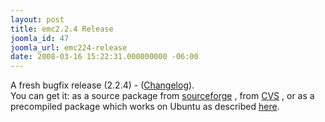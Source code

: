 ```yaml
---
layout: post
title: emc2.2.4 Release
joomla_id: 47
joomla_url: emc224-release
date: 2008-03-16 15:22:31.000000000 -06:00
---
```

A fresh bugfix release (2.2.4) - (<a href="https://sourceforge.net/project/shownotes.php?release_id=584797&amp;group_id=6744" target="_blank">Changelog</a>). <br />You can get it: as a source package from <a href="http://prdownloads.sourceforge.net/emc/emc2.2.4.tar.gz?download" target="_blank">sourceforge</a> , from <a href="http://wiki.linuxcnc.org/cgi-bin/emcinfo.pl?Installing_EMC2" target="_blank">CVS</a> , or as a precompiled package which works on Ubuntu as described <a href="content/view/2/4/lang,en/">here</a>.
